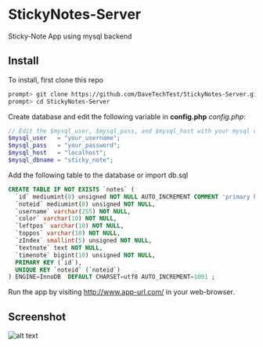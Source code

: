 StickyNotes-Server
==================

Sticky-Note App using mysql backend
## Install

To install, first clone this repo

```bash
prompt> git clone https://github.com/DaveTechTest/StickyNotes-Server.git
prompt> cd StickyNotes-Server
```

Create database and edit the following variable in **config.php**
*config.php*:
```php
// Edit the $mysql_user, $mysql_pass, and $mysql_host with your mysql credential
$mysql_user   = "your_username";
$mysql_pass   = "your_password";
$mysql_host   = "localhost";
$mysql_dbname = "sticky_note";
```

Add the following table to the database or import db.sql
```sql
CREATE TABLE IF NOT EXISTS `notes` (
  `id` mediumint(8) unsigned NOT NULL AUTO_INCREMENT COMMENT 'primary key',
  `noteid` mediumint(8) unsigned NOT NULL,
  `username` varchar(255) NOT NULL,
  `color` varchar(10) NOT NULL,
  `leftpos` varchar(10) NOT NULL,
  `toppos` varchar(10) NOT NULL,
  `zIndex` smallint(5) unsigned NOT NULL,
  `textnote` text NOT NULL,
  `timenote` bigint(10) unsigned NOT NULL,
  PRIMARY KEY (`id`),
  UNIQUE KEY `noteid` (`noteid`)
) ENGINE=InnoDB  DEFAULT CHARSET=utf8 AUTO_INCREMENT=1001 ;

```

Run the app by visiting http://www.app-url.com/ in your web-browser.

## Screenshot

![alt text](http://stickynotes.6te.net/screenshot-server.png "StickyNote-Local Screenshot")
